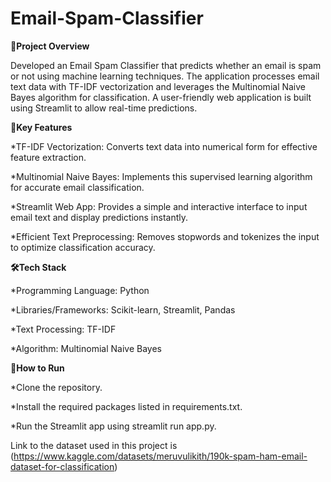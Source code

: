 # Email-Spam-Classifier

**📜Project Overview**

Developed an Email Spam Classifier that predicts whether an email is spam or not using machine learning techniques. The application processes email text data with TF-IDF vectorization and leverages the Multinomial Naive Bayes algorithm for classification. A user-friendly web application is built using Streamlit to allow real-time predictions.

**🔑Key Features**

*TF-IDF Vectorization: Converts text data into numerical form for effective feature extraction.

*Multinomial Naive Bayes: Implements this supervised learning algorithm for accurate email classification.

*Streamlit Web App: Provides a simple and interactive interface to input email text and display predictions instantly.

*Efficient Text Preprocessing: Removes stopwords and tokenizes the input to optimize classification accuracy.

**🛠️Tech Stack**

*Programming Language: Python

*Libraries/Frameworks: Scikit-learn, Streamlit, Pandas

*Text Processing: TF-IDF

*Algorithm: Multinomial Naive Bayes

**🚀How to Run**

*Clone the repository.

*Install the required packages listed in requirements.txt.

*Run the Streamlit app using streamlit run app.py.

Link to the dataset used in this project is (https://www.kaggle.com/datasets/meruvulikith/190k-spam-ham-email-dataset-for-classification)
